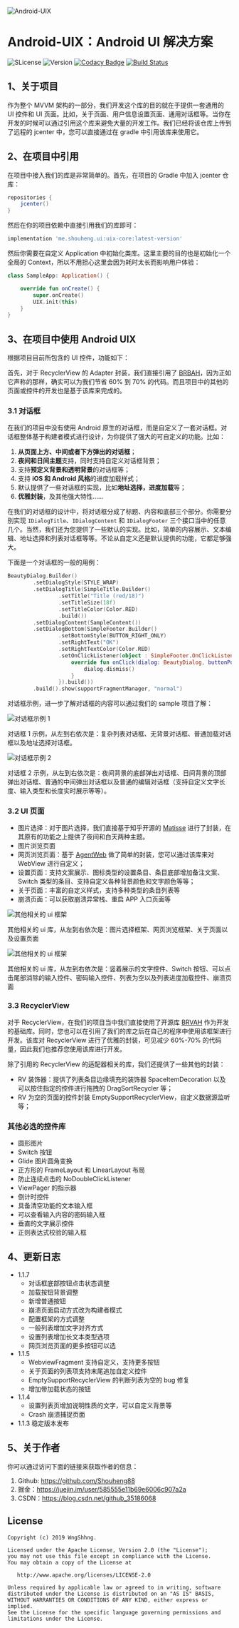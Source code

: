 ![Android-UIX](image/banner.jpg)

# Android-UIX：Android UI 解决方案

![SLicense](https://img.shields.io/hexpm/l/plug.svg)
![Version](https://img.shields.io/maven-metadata/v/https/dl.bintray.com/easymark/Android/me/shouheng/ui/uix-core/maven-metadata.xml.svg)
[![Codacy Badge](https://api.codacy.com/project/badge/Grade/f62b5a7fe6774ed1b04bf23bcaab9d69)](https://www.codacy.com/manual/Shouheng88/Android-uix?utm_source=github.com&amp;utm_medium=referral&amp;utm_content=Shouheng88/Android-uix&amp;utm_campaign=Badge_Grade)
[![Build Status](https://travis-ci.org/Shouheng88/Android-uix.svg?branch=master)](https://travis-ci.org/Shouheng88/Android-uix)

## 1、关于项目

作为整个 MVVM 架构的一部分，我们开发这个库的目的就在于提供一套通用的 UI 控件和 UI 页面。比如，关于页面、用户信息设置页面、通用对话框等。当你在开发的时候可以通过引用这个库来避免大量的开发工作。我们已经将该仓库上传到了远程的 jcenter 中，您可以直接通过在 gradle 中引用该库来使用它。

## 2、在项目中引用

在项目中接入我们的库是非常简单的。首先，在项目的 Gradle 中加入 jcenter 仓库：

```gradle
repositories {
    jcenter()
}
```

然后在你的项目依赖中直接引用我们的库即可：

```gradle
implementation 'me.shouheng.ui:uix-core:latest-version'
```

然后你需要在自定义 Application 中初始化类库。这里主要的目的也是初始化一个全局的 Context，所以不用担心这里会因为耗时太长而影响用户体验：

```kotlin
class SampleApp: Application() {

    override fun onCreate() {
        super.onCreate()
        UIX.init(this)
    }
}
```

## 3、在项目中使用 Android UIX

根据项目目前所包含的 UI 控件，功能如下：

首先，对于 RecyclerView 的 Adapter 封装，我们直接引用了 [BRBAH](https://github.com/CymChad/BaseRecyclerViewAdapterHelper)，因为正如它声称的那样，确实可以为我们节省 60% 到 70% 的代码。而且项目中的其他的页面或控件的开发也是基于该库来完成的。

### 3.1 对话框

在我们的项目中没有使用 Android 原生的对话框，而是自定义了一套对话框。对话框整体基于构建者模式进行设计，为你提供了强大的可自定义的功能。比如：

1. **从页面上方、中间或者下方弹出的对话框**；
2. **夜间和日间主题**支持，同时支持自定义对话框背景；
3. 支持**预定义背景和透明背景**的对话框等；
4. 支持 **iOS 和 Android 风格**的进度加载样式；
5. 默认提供了一些对话框的实现，比如**地址选择，进度加载**等；
6. **优雅封装**，及其他强大特性……

在我们的对话框的设计中，将对话框分成了标题、内容和底部三个部分。你需要分别实现 `IDialogTitle`、`IDialogContent` 和 `IDialogFooter` 三个接口当中的任意几个。当然，我们还为您提供了一些默认的实现。比如，简单的内容展示、文本编辑、地址选择和列表对话框等等。不论从自定义还是默认提供的功能，它都足够强大。

下面是一个对话框的一般的用例：

```kotlin
BeautyDialog.Builder()
        .setDialogStyle(STYLE_WRAP)
        .setDialogTitle(SimpleTitle.Builder()
                .setTitle("Title (red/18)")
                .setTitleSize(18f)
                .setTitleColor(Color.RED)
                .build())
        .setDialogContent(SampleContent())
        .setDialogBottom(SimpleFooter.Builder()
                .setBottomStyle(BUTTON_RIGHT_ONLY)
                .setRightText("OK")
                .setRightTextColor(Color.RED)
                .setOnClickListener(object : SimpleFooter.OnClickListener {
                    override fun onClick(dialog: BeautyDialog, buttonPos: Int, dialogTitle: IDialogTitle?, dialogContent: IDialogContent?) {
                        dialog.dismiss()
                    }
                }).build())
        .build().show(supportFragmentManager, "normal")
```

对话框示例，进一步了解对话框的内容可以通过我们的 sample 项目了解：

![对话框示例 1](image/uix_1.jpg)

对话框 1 示例，从左到右依次是：复杂列表对话框、无背景对话框、普通加载对话框以及地址选择对话框。

![对话框示例 2](image/uix_2.jpg)

对话框 2 示例，从左到右依次是：夜间背景的底部弹出对话框、日间背景的顶部弹出对话框、普通的中间弹出对话框以及普通的编辑对话框（支持自定义文字长度、输入类型和长度实时展示等等）。

### 3.2 UI 页面

- 图片选择：对于图片选择，我们直接基于知乎开源的 [Matisse](https://github.com/Shouheng88/Matisse) 进行了封装，在其原有的功能之上提供了夜间和白天两种主题。
- 图片浏览页面
- 网页浏览页面：基于 [AgentWeb](https://github.com/Justson/AgentWeb) 做了简单的封装，您可以通过该库来对 WebView 进行自定义；
- 设置页面：支持文案展示、图标类型的设置条目、条目底部增加备注文案、Switch 类型的条目、支持自定义各种背景颜色和文字颜色等等；
- 关于页面：丰富的自定义样式，支持多种类型的条目列表等
- 崩溃页面：可以获取崩溃异常栈、重启 APP 入口页面等

![其他相关的 ui 框架](image/uix_3.jpg)

其他相关的 ui 库，从左到右依次是：图片选择框架、网页浏览框架、关于页面以及设置页面

![其他相关的 ui 框架](image/uix_4.jpg)

其他相关的 ui 库，从左到右依次是：竖着展示的文字控件、Switch 按钮、可以点击尾部消除的输入控件、密码输入控件、列表为空以及列表进度加载控件、崩溃页面

### 3.3 RecyclerView

对于 RecyclerView，在我们的项目当中我们直接使用了开源库 [BRVAH](https://github.com/CymChad/BaseRecyclerViewAdapterHelper) 作为开发的基础库。同时，您也可以在引用了我们的库之后在自己的程序中使用该框架进行开发。该库对 RecyclerView 进行了优雅的封装，可见减少 60%-70% 的代码量，因此我们也推荐您使用该库进行开发。

除了引用的 RecyclerView 的适配器相关的库，我们还提供了一些其他的封装：

- RV 装饰器：提供了列表条目边缘填充的装饰器 SpaceItemDecoration 以及可以按住指定的控件进行拖拽的 DragSortRecycler 等；
- RV 为空的页面的控件封装 EmptySupportRecyclerView，自定义数据源监听等；

### 其他必选的控件库

- 圆形图片
- Switch 按钮
- Glide 图片圆角变换
- 正方形的 FrameLayout 和 LinearLayout 布局
- 防止连续点击的 NoDoubleClickListener
- ViewPager 的指示器
- 倒计时控件
- 具备清空功能的文本输入框
- 可以查看输入内容的密码输入框
- 垂直的文字展示控件
- 正则表达式校验的输入框

## 4、更新日志

- 1.1.7
    - 对话框底部按钮点击状态调整
    - 加载按钮背景调整
    - 新增普通按钮
    - 崩溃页面启动方式改为构建者模式
    - 配置框架的方式调整
    - 一般列表增加文字对齐方式
    - 设置列表增加长文本类型选项
    - 网页浏览页面的更多按钮可以选
- 1.1.5
    - WebviewFragment 支持自定义，支持更多按钮
    - 关于页面的列表项支持末尾追加自定义控件
    - EmptySupportRecyclerView 的判断列表为空的 bug 修复
    - 增加带加载状态的按钮
- 1.1.4
    - 设置列表页增加说明性质的文字，可以自定义背景等
    - Crash 崩溃捕捉页面
- 1.1.3 稳定版本发布

## 5、关于作者

你可以通过访问下面的链接来获取作者的信息：

1. Github: https://github.com/Shouheng88
2. 掘金：https://juejin.im/user/585555e11b69e6006c907a2a
3. CSDN：https://blog.csdn.net/github_35186068

## License

```
Copyright (c) 2019 WngShhng.

Licensed under the Apache License, Version 2.0 (the "License");
you may not use this file except in compliance with the License.
You may obtain a copy of the License at

   http://www.apache.org/licenses/LICENSE-2.0

Unless required by applicable law or agreed to in writing, software
distributed under the License is distributed on an "AS IS" BASIS,
WITHOUT WARRANTIES OR CONDITIONS OF ANY KIND, either express or implied.
See the License for the specific language governing permissions and
limitations under the License.
```

